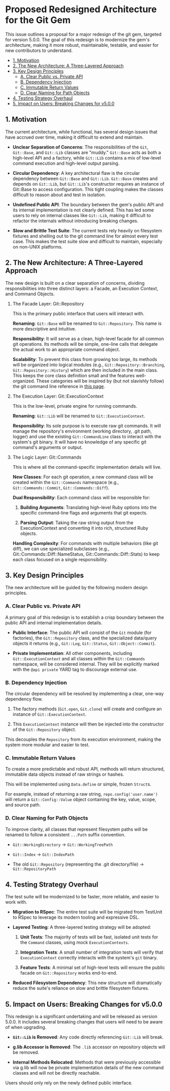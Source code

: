 # Proposed Redesigned Architecture for the Git Gem

This issue outlines a proposal for a major redesign of the git gem, targeted for version 5.0.0. The goal of this redesign is to modernize the gem's architecture, making it more robust, maintainable, testable, and easier for new contributors to understand.

- [1. Motivation](#1-motivation)
- [2. The New Architecture: A Three-Layered Approach](#2-the-new-architecture-a-three-layered-approach)
- [3. Key Design Principles](#3-key-design-principles)
  - [A. Clear Public vs. Private API](#a-clear-public-vs-private-api)
  - [B. Dependency Injection](#b-dependency-injection)
  - [C. Immutable Return Values](#c-immutable-return-values)
  - [D. Clear Naming for Path Objects](#d-clear-naming-for-path-objects)
- [4. Testing Strategy Overhaul](#4-testing-strategy-overhaul)
- [5. Impact on Users: Breaking Changes for v5.0.0](#5-impact-on-users-breaking-changes-for-v500)

## 1. Motivation

The current architecture, while functional, has several design issues that have accrued over time, making it difficult to extend and maintain.

- **Unclear Separation of Concerns**: The responsibilities of the `Git`, `Git::Base`, and `Git::Lib` classes are "muddy." `Git::Base` acts as both a high-level API and a factory, while `Git::Lib` contains a mix of low-level command execution and high-level output parsing.

- **Circular Dependency**: A key architectural flaw is the circular dependency between `Git::Base` and `Git::Lib`. `Git::Base` creates and depends on `Git::Lib`, but `Git::Lib`'s constructor requires an instance of Git::Base to access configuration. This tight coupling makes the classes difficult to reason about and test in isolation.

- **Undefined Public API**: The boundary between the gem's public API and its internal implementation is not clearly defined. This has led some users to rely on internal classes like `Git::Lib`, making it difficult to refactor the internals without introducing breaking changes.

- **Slow and Brittle Test Suite**: The current tests rely heavily on filesystem fixtures and shelling out to the git command line for almost every test case. This makes the test suite slow and difficult to maintain, especially on non-UNIX platforms.

## 2. The New Architecture: A Three-Layered Approach

The new design is built on a clear separation of concerns, dividing responsibilities into three distinct layers: a Facade, an Execution Context, and Command Objects.

1. The Facade Layer: Git::Repository

    This is the primary public interface that users will interact with.

    **Renaming**: `Git::Base` will be renamed to `Git::Repository`. This name is more descriptive and intuitive.

    **Responsibility**: It will serve as a clean, high-level facade for all common git operations. Its methods will be simple, one-line calls that delegate the actual work to an appropriate command object.

    **Scalability**: To prevent this class from growing too large, its methods will be organized into logical modules (e.g., `Git::Repository::Branching`, `Git::Repository::History`) which are then included in the main class. This keeps the core class definition small and the features well-organized. These categories will be inspired by (but not slavishly follow) the git command line reference in [this page](https://git-scm.com/docs).

2. The Execution Layer: Git::ExecutionContext

    This is the low-level, private engine for running commands.

    **Renaming**: `Git::Lib` will be renamed to `Git::ExecutionContext`.

    **Responsibility**: Its sole purpose is to execute raw git commands. It will manage the repository's environment (working directory, .git path, logger) and use the existing `Git::CommandLine` class to interact with the system's git binary. It will have no knowledge of any specific git command's arguments or output.

3. The Logic Layer: Git::Commands

    This is where all the command-specific implementation details will live.

    **New Classes**: For each git operation, a new command class will be created within the `Git::Commands` namespace (e.g., `Git::Commands::Commit`, `Git::Commands::Diff`).

    **Dual Responsibility**: Each command class will be responsible for:

    1. **Building Arguments**: Translating high-level Ruby options into the specific command-line flags and arguments that git expects.

    2. **Parsing Output**: Taking the raw string output from the ExecutionContext and converting it into rich, structured Ruby objects.

    **Handling Complexity**: For commands with multiple behaviors (like git diff), we can use specialized subclasses (e.g., Git::Commands::Diff::NameStatus, Git::Commands::Diff::Stats) to keep each class focused on a single responsibility.

## 3. Key Design Principles

The new architecture will be guided by the following modern design principles.

### A. Clear Public vs. Private API

A primary goal of this redesign is to establish a crisp boundary between the public API and internal implementation details.

- **Public Interface**: The public API will consist of the `Git` module (for factories), the `Git::Repository` class, and the specialized data/query objects it returns (e.g., `Git::Log`, `Git::Status`, `Git::Object::Commit`).

- **Private Implementation**: All other components, including `Git::ExecutionContext` and all classes within the `Git::Commands` namespace, will be considered internal. They will be explicitly marked with the `@api private` YARD tag to discourage external use.

### B. Dependency Injection

The circular dependency will be resolved by implementing a clear, one-way dependency flow.

1. The factory methods (`Git.open`, `Git.clone`) will create and configure an instance of `Git::ExecutionContext`.

2. This `ExecutionContext` instance will then be injected into the constructor of the `Git::Repository` object.

This decouples the `Repository` from its execution environment, making the system more modular and easier to test.

### C. Immutable Return Values

To create a more predictable and robust API, methods will return structured, immutable data objects instead of raw strings or hashes.

This will be implemented using `Data.define` or simple, frozen `Struct`s.

For example, instead of returning a raw string, `repo.config('user.name')` will return a `Git::Config::Value` object containing the key, value, scope, and source path.

### D. Clear Naming for Path Objects

To improve clarity, all classes that represent filesystem paths will be renamed to follow a consistent `...Path` suffix convention.

- `Git::WorkingDirectory` -> `Git::WorkingTreePath`

- `Git::Index` -> `Git::IndexPath`

- The old `Git::Repository` (representing the .git directory/file) -> `Git::RepositoryPath`

## 4. Testing Strategy Overhaul

The test suite will be modernized to be faster, more reliable, and easier to work with.

- **Migration to RSpec**: The entire test suite will be migrated from TestUnit to RSpec to leverage its modern tooling and expressive DSL.

- **Layered Testing**: A three-layered testing strategy will be adopted:

  1. **Unit Tests**: The majority of tests will be fast, isolated unit tests for the `Command` classes, using mock `ExecutionContexts`.

  2. **Integration Tests**: A small number of integration tests will verify that `ExecutionContext` correctly interacts with the system's `git` binary.

  3. **Feature Tests**: A minimal set of high-level tests will ensure the public facade on `Git::Repository` works end-to-end.

- **Reduced Filesystem Dependency**: This new structure will dramatically reduce the suite's reliance on slow and brittle filesystem fixtures.

## 5. Impact on Users: Breaking Changes for v5.0.0

This redesign is a significant undertaking and will be released as version 5.0.0. It includes several breaking changes that users will need to be aware of when upgrading.

- **`Git::Lib` is Removed**: Any code directly referencing `Git::Lib` will break.

- **g.lib Accessor is Removed**: The `.lib` accessor on repository objects will be removed.

- **Internal Methods Relocated**: Methods that were previously accessible via g.lib will now be private implementation details of the new command classes and will not be directly reachable.

Users should only rely on the newly defined public interface.

